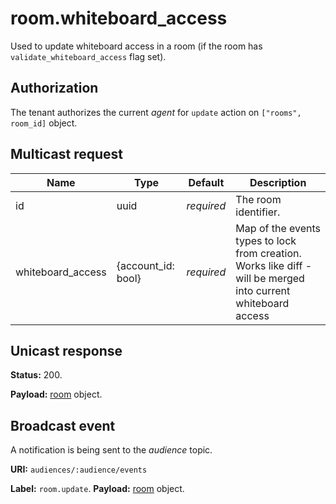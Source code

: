 # room.whiteboard_access

Used to update whiteboard access in a room (if the room has `validate_whiteboard_access` flag set).

## Authorization

The tenant authorizes the current _agent_ for `update` action on `["rooms", room_id]` object.

## Multicast request

Name                | Type                  | Default    | Description
------------------- | ----                  | ---------- | --------------------
id                  | uuid                  | _required_ | The room identifier.
whiteboard_access   | {account_id: bool}    | _required_ | Map of the events types to lock from creation. Works like diff - will be merged into current whiteboard access

## Unicast response

**Status:** 200.

**Payload:** [room](../room.md#room) object.

## Broadcast event

A notification is being sent to the _audience_ topic.

**URI:** `audiences/:audience/events`

**Label:** `room.update`.
**Payload:** [room](../room.md#room) object.
